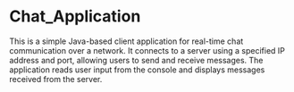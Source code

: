 # Chat_Application
This is a simple Java-based client application for real-time chat communication over a network. It connects to a server using a specified IP address and port, allowing users to send and receive messages. The application reads user input from the console and displays messages received from the server.
